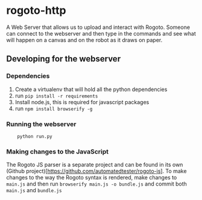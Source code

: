 # rogoto-http


A Web Server that allows us to upload and interact with Rogoto. Someone can connect
to the webserver and then type in the commands and see what will happen on a canvas
and on the robot as it draws on paper.

## Developing for the webserver

### Dependencies

1. Create a virtualenv that will hold all the python dependencies
2. run `pip install -r requirements`
3. Install node.js, this is required for javascript packages
4. run `npm install browserify -g`


### Running the webserver

```
    python run.py
```

### Making changes to the JavaScript

The Rogoto JS parser is a separate project and can be found in its
own (Github project)[https://github.com/automatedtester/rogoto-js].
To make changes to the way the Rogoto syntax is rendered, make changes
to `main.js` and then run `browserify main.js -o bundle.js` and commit
both `main.js` and `bundle.js`